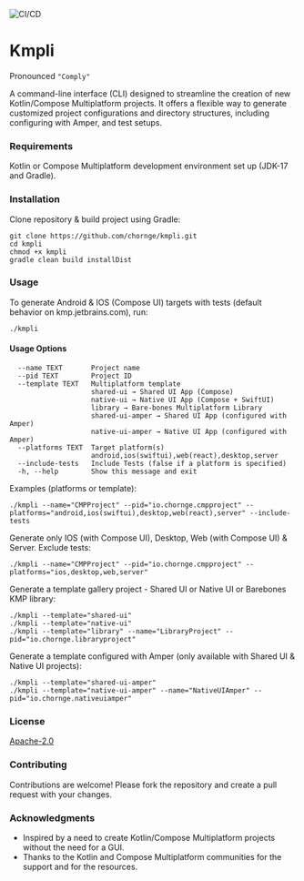 ![CI/CD](https://github.com/chornge/kmpli/actions/workflows/build.yml/badge.svg?branch=main)

# Kmpli

Pronounced `"Comply"`

A command-line interface (CLI) designed to streamline the creation of new Kotlin/Compose Multiplatform
projects. It offers a flexible way to generate customized project configurations and directory structures, including
configuring with Amper, and test setups.

### Requirements

Kotlin or Compose Multiplatform development environment set up (JDK-17 and Gradle).

### Installation

Clone repository & build project using Gradle:

```
git clone https://github.com/chornge/kmpli.git
cd kmpli
chmod +x kmpli
gradle clean build installDist
```

### Usage

To generate Android & IOS (Compose UI) targets with tests (default behavior on kmp.jetbrains.com), run:

```
./kmpli
```

#### Usage Options

```
  --name TEXT       Project name
  --pid TEXT        Project ID
  --template TEXT   Multiplatform template
                    shared-ui → Shared UI App (Compose)
                    native-ui → Native UI App (Compose + SwiftUI) 
                    library → Bare-bones Multiplatform Library
                    shared-ui-amper → Shared UI App (configured with Amper)
                    native-ui-amper → Native UI App (configured with Amper)
  --platforms TEXT  Target platform(s)
                    android,ios(swiftui),web(react),desktop,server
  --include-tests   Include Tests (false if a platform is specified)
  -h, --help        Show this message and exit
```

Examples (platforms or template):

```
./kmpli --name="CMPProject" --pid="io.chornge.cmpproject" --platforms="android,ios(swiftui),desktop,web(react),server" --include-tests
```

Generate only IOS (with Compose UI), Desktop, Web (with Compose UI) & Server. Exclude tests:

```
./kmpli --name="CMPProject" --pid="io.chornge.cmpproject" --platforms="ios,desktop,web,server"
```

Generate a template gallery project - Shared UI or Native UI or Barebones KMP library:

```
./kmpli --template="shared-ui"
./kmpli --template="native-ui"
./kmpli --template="library" --name="LibraryProject" --pid="io.chornge.libraryproject"
```

Generate a template configured with Amper (only available with Shared UI & Native UI projects):

```
./kmpli --template="shared-ui-amper"
./kmpli --template="native-ui-amper" --name="NativeUIAmper" --pid="io.chornge.nativeuiamper"
```

### License

[Apache-2.0](LICENSE)

### Contributing

Contributions are welcome! Please fork the repository and create a pull request with your changes.

### Acknowledgments

- Inspired by a need to create Kotlin/Compose Multiplatform projects without the need for a GUI.
- Thanks to the Kotlin and Compose Multiplatform communities for the support and for the resources.